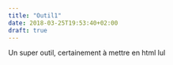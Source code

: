 ```yaml
---
title: "Outil1"
date: 2018-03-25T19:53:40+02:00
draft: true
---
```


Un super outil, certainement à mettre en html lul